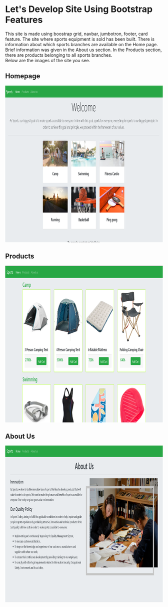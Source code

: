 # Let's Develop Site Using Bootstrap Features
This site is made using boostrap grid, navbar, jumbotron, footer, card feature.
The site where sports equipment is sold has been built. There is information about which sports branches are available on the Home page.
Brief information was given in the About us section.
In the Products section, there are products belonging to all sports branches.<br>
Below are the images of the site you see.

## Homepage <br>
<img src="images/home.png" width="1000px" height="500px"> <br>

## Products <br>
<img src="images/products.png" width="1000px" height="500px"> <br>

## About Us <br>
<img src="images/about.png" width="1000px" height="500px"> <br>


